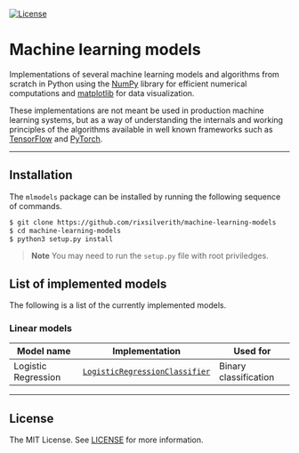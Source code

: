 [![License](https://img.shields.io/github/license/rixsilverith/machine-learning-models)](https://mit-license.org/)

# Machine learning models

Implementations of several machine learning models and algorithms from scratch in Python using the [NumPy](https://numpy.org/)
library for efficient numerical computations and [matplotlib](https://matplotlib.org/) for data visualization.

These implementations are not meant be used in production machine learning systems, but as a way of understanding
the internals and working principles of the algorithms available in well known frameworks such as
[TensorFlow](https://www.tensorflow.org/) and [PyTorch](https://pytorch.org/).

---

## Installation

The `mlmodels` package can be installed by running the following sequence of commands.

```bash
$ git clone https://github.com/rixsilverith/machine-learning-models
$ cd machine-learning-models
$ python3 setup.py install
```

> **Note** You may need to run the `setup.py` file with root priviledges.

## List of implemented models

The following is a list of the currently implemented models.

### Linear models

**Model name** | **Implementation** | **Used for**
--- | --- | --- 
Logistic Regression | [`LogisticRegressionClassifier`](mlmodels/linear_models/logistic_regression.py) | Binary classification

---

## License

The MIT License. See [LICENSE](LICENSE) for more information.

